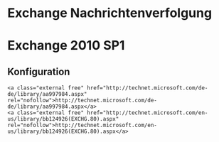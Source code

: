 # Exchange Nachrichtenverfolgung

# <span class="mw-headline" id="bkmrk-exchange-2010-sp1">Exchange 2010 SP1</span>

## <span class="mw-headline" id="bkmrk-konfiguration">Konfiguration</span>

```
<a class="external free" href="http://technet.microsoft.com/de-de/library/aa997984.aspx" rel="nofollow">http://technet.microsoft.com/de-de/library/aa997984.aspx</a>
<a class="external free" href="http://technet.microsoft.com/en-us/library/bb124926(EXCHG.80).aspx" rel="nofollow">http://technet.microsoft.com/en-us/library/bb124926(EXCHG.80).aspx</a>
```